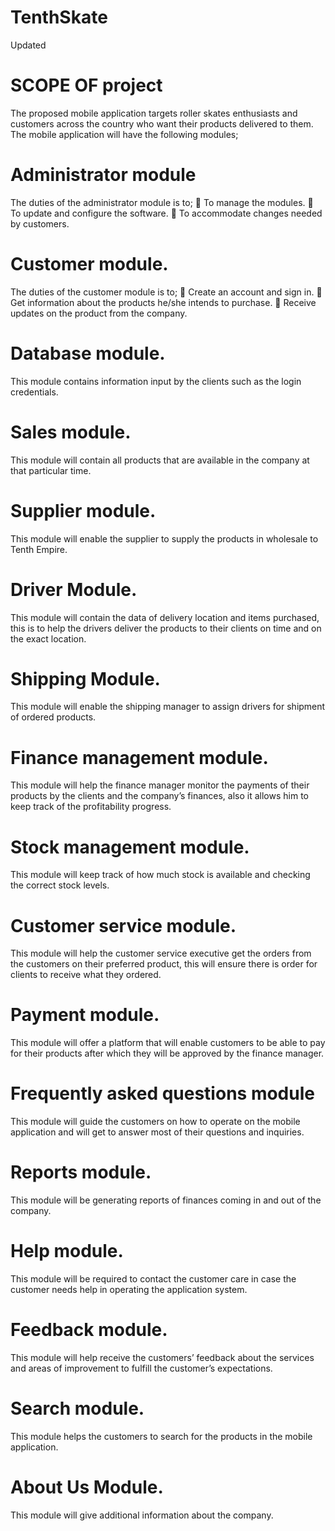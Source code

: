 # TenthSkate
Updated

# SCOPE OF project
The proposed mobile application targets roller skates enthusiasts and customers across the country who want their products delivered to them. The mobile application will have the following modules;
# Administrator module
The duties of the administrator module is to;
	To manage the modules.
	To update and configure the software.
	To accommodate changes needed by customers.


# Customer module.
 The duties of the customer module is to;
	Create an account and sign in.
	Get information about the products he/she intends to purchase.
	Receive updates on the product from the company.
# Database module.
This module contains information input by the clients such as the login credentials.

# Sales module.
This module will contain all products that are available in the company at that particular time.

# Supplier module.
This module will enable the supplier to supply the products in wholesale to Tenth Empire.

# Driver Module.
This module will contain the data of delivery location and items purchased, this is to help the drivers deliver the products to their clients on time and on the exact location.



# Shipping Module.
This module will enable the shipping manager to assign drivers for shipment of ordered products.

# Finance management module.
This module will help the finance manager monitor the payments of their products by the clients and the company’s finances, also it allows him to keep track of the profitability progress.


# Stock management module.
This module will keep track of how much stock is available and checking the correct stock levels.

# Customer service module.
This module will help the customer service executive get the orders from the customers on their preferred product, this will ensure there is order for clients to receive what they ordered. 


# Payment module.
This module will offer a platform that will enable customers to be able to pay for their products after which they will be approved by the finance manager.

# Frequently asked questions module
This module will guide the customers on how to operate on the mobile application and will get to answer most of their questions and inquiries.

# Reports module.
This module will be generating reports of finances coming in and out of the company.


# Help module.
This module will be required to contact the customer care in case the customer needs help in operating the application system.

# Feedback module.
This module will help receive the customers’ feedback about the services and areas of improvement to fulfill the customer’s expectations.


# Search module.
This module helps the customers to search for the products in the mobile application.

# About Us Module.
This module will give additional information about the company.

